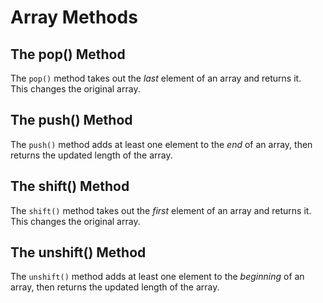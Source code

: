 # Array Methods

## The pop() Method  
The `pop()` method takes out the *last* element of an array and returns it.  
This changes the original array.

## The push() Method  
The `push()` method adds at least one element to the *end* of an array, then returns the updated length of the array.

## The shift() Method  
The `shift()` method takes out the *first* element of an array and returns it.  
This changes the original array.

## The unshift() Method  
The `unshift()` method adds at least one element to the *beginning* of an array, then returns the updated length of the array.
